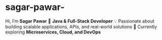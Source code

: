 # sagar-pawar-
Hi, I’m **Sagar Pawar**  🚀 **Java &amp; Full-Stack Developer**   💡 Passionate about building scalable applications, APIs, and real-world solutions   🌱 Currently exploring **Microservices, Cloud, and DevOps** 
